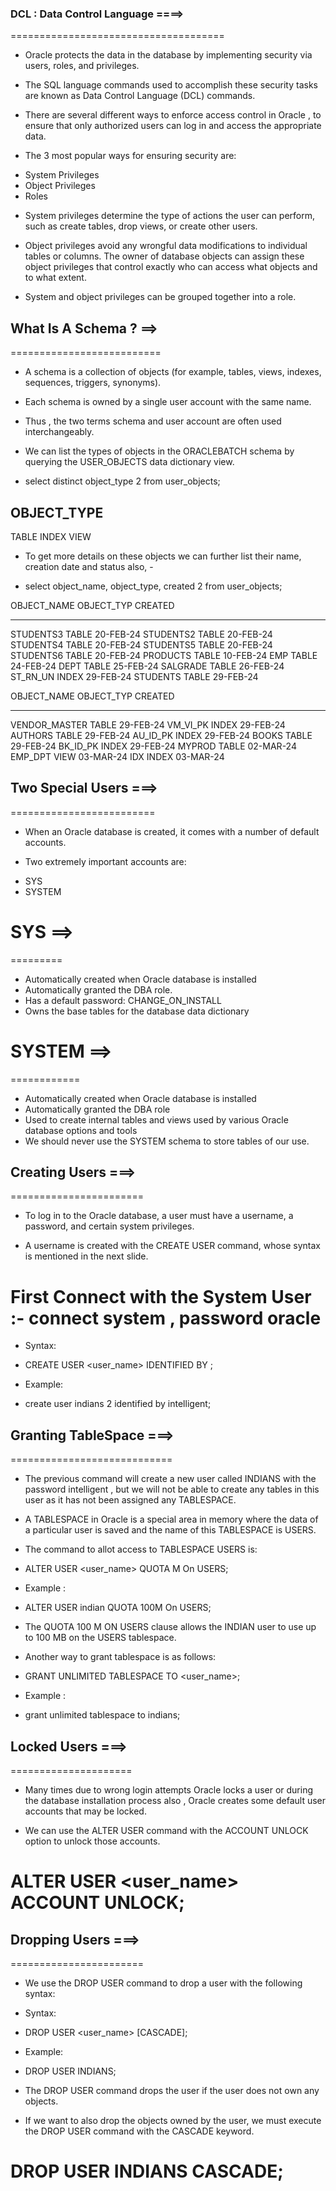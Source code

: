 


### DCL : Data Control Language ====>
=====================================

* Oracle protects the data in the database by implementing security via users, roles, and privileges.

* The SQL language commands used to accomplish these security tasks are known as Data Control Language (DCL) commands.

* There are several different ways to enforce access control in Oracle , to ensure that only authorized users can log in and access the appropriate data.

* The 3 most popular ways for ensuring security are:
- System Privileges
- Object Privileges
- Roles

* System privileges determine the type of actions the user can perform, such as create tables, drop views, or create other users.

* Object privileges avoid any wrongful data modifications to individual tables or columns. The owner of database objects can assign these object privileges that control exactly who can access what objects and to what extent.

* System and object privileges can be grouped together into a role.


##  What Is A Schema ? ==>
==========================

* A schema is a collection of objects (for example, tables, views, indexes, sequences, triggers, synonyms).

* Each schema is owned by a single user account with the same name.

* Thus , the two terms schema and user account are often used interchangeably.

* We can list the types of objects in the ORACLEBATCH schema by querying the USER_OBJECTS data dictionary view.

- select distinct object_type
  2  from user_objects;

OBJECT_TYPE
------------
TABLE
INDEX
VIEW

* To get more details on these objects we can further list their name, creation date and status also, -
- select object_name, object_type, created
  2  from user_objects;

OBJECT_NAME          OBJECT_TYP CREATED
-------------------- ---------- ---------
STUDENTS3            TABLE      20-FEB-24
STUDENTS2            TABLE      20-FEB-24
STUDENTS4            TABLE      20-FEB-24
STUDENTS5            TABLE      20-FEB-24
STUDENTS6            TABLE      20-FEB-24
PRODUCTS             TABLE      10-FEB-24
EMP                  TABLE      24-FEB-24
DEPT                 TABLE      25-FEB-24
SALGRADE             TABLE      26-FEB-24
ST_RN_UN             INDEX      29-FEB-24
STUDENTS             TABLE      29-FEB-24

OBJECT_NAME          OBJECT_TYP CREATED
-------------------- ---------- ---------
VENDOR_MASTER        TABLE      29-FEB-24
VM_VI_PK             INDEX      29-FEB-24
AUTHORS              TABLE      29-FEB-24
AU_ID_PK             INDEX      29-FEB-24
BOOKS                TABLE      29-FEB-24
BK_ID_PK             INDEX      29-FEB-24
MYPROD               TABLE      02-MAR-24
EMP_DPT              VIEW       03-MAR-24
IDX                  INDEX      03-MAR-24


## Two Special Users ===>
=========================

* When an Oracle database is created, it comes with a number of default accounts.

* Two extremely important accounts are:
- SYS
- SYSTEM


# SYS ==>
=========

* Automatically created when Oracle database is installed
* Automatically granted the DBA role.
* Has a default password: CHANGE_ON_INSTALL
* Owns the base tables for the database data dictionary

# SYSTEM ==>
============

* Automatically created when Oracle database is installed
* Automatically granted the DBA role
* Used to create internal tables and views used by various Oracle database options and tools
* We should never use the SYSTEM schema to store tables of our use.


##  Creating Users ===>
=======================

* To log in to the Oracle database, a user must have a username, a password, and certain system privileges.

* A username is created with the CREATE USER command, whose syntax is mentioned in the next slide.

# First Connect with the System User :- connect system , password oracle

* Syntax:
- CREATE USER <user_name> IDENTIFIED BY <password>;

* Example:
- create user indians
  2  identified by intelligent;


##  Granting TableSpace ===>
============================

* The previous command will create a new user called INDIANS with the password intelligent , but we will not be able to create any tables in this user as it has not been assigned any TABLESPACE.

* A TABLESPACE in Oracle is a special area in memory where the data of a particular user is saved and the name of this TABLESPACE is USERS.

* The command to allot access to TABLESPACE USERS is:
- ALTER USER <user_name> QUOTA <number> M On USERS;

* Example : 
- ALTER USER indian QUOTA 100M On USERS;

* The QUOTA 100 M ON USERS clause allows the INDIAN user to use up to 100 MB on the USERS tablespace.

* Another way to grant tablespace is as follows:
- GRANT UNLIMITED TABLESPACE TO <user_name>;

* Example :
-  grant unlimited tablespace to indians;


##  Locked Users ===>
=====================

* Many times due to wrong login attempts Oracle locks a user or during the database installation process also , Oracle creates some default user accounts that may be locked.

* We can use the ALTER USER command with the ACCOUNT UNLOCK option to unlock those accounts.
# ALTER USER <user_name> ACCOUNT UNLOCK;


##  Dropping Users ===>
=======================

* We use the DROP USER command to drop a user with the following syntax:

* Syntax:
- DROP USER <user_name> [CASCADE];

* Example:
- DROP USER INDIANS;

* The DROP USER command drops the user if the user does not own any objects.

* If we want to also drop the objects owned by the user, we must execute the DROP USER command with the CASCADE keyword.
# DROP USER INDIANS CASCADE;